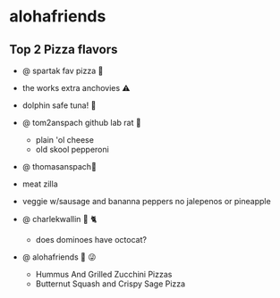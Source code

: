 alohafriends
===================
## Top 2 Pizza flavors
* @ spartak fav pizza :woman:
 
 * the works extra anchovies :warning:
 * dolphin safe tuna! :dolphin:

* @ tom2anspach github lab rat :rat:
 

  * plain 'ol cheese
  * old skool pepperoni


* @ thomasanspach:jack_o_lantern:  
 
 * meat zilla
 * veggie w/sausage and bananna peppers no jalepenos or pineapple
 

* @ charlekwallin :octopus: :cat2:
  * does dominoes have octocat?

* @ alohafriends :wave: :stuck_out_tongue_winking_eye:
  * Hummus And Grilled Zucchini Pizzas
  * Butternut Squash and Crispy Sage Pizza

